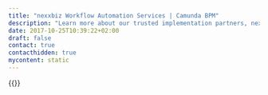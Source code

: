 ```yaml
---
title: "nexxbiz Workflow Automation Services | Camunda BPM"
description: "Learn more about our trusted implementation partners, nexxbiz. Camunda is the leader for workflow automation & business process management. Get your 30 day trial today."
date: 2017-10-25T10:39:22+02:00
draft: false
contact: true
contacthidden: true
mycontent: static
---
```

{{<partner-single
company="nexxbiz"
type="si"
website="https://www.nexxbiz.io"
countrycode="nl"
city="Utrecht"
description="nexxbiz offers a wide range of IT consulting services with the necessary tools and expertise to help grow your business. We partner with our clients from start to finish, focusing on their needs while producing new ideas, developing effective strategies and designing high quality and scalable solutions."
siregion="emea"
level="basic"
logo="//images.ctfassets.net/vpidbgnakfvf/v5N4JP0EdEaI0GeK8a4qK/ed19fc506050dc84fd41c1dc1960c2e4/NexxBiz-logo-sq-2018-v1_4_.svg">}}